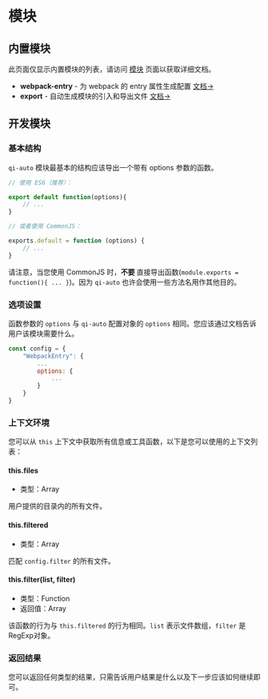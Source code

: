 # 模块

## 内置模块

此页面仅显示内置模块的列表，请访问 [模块](../modules) 页面以获取详细文档。

* **webpack-entry** - 为 webpack 的 entry 属性生成配置 [文档→](../modules/webpack-entry.md)
* **export** - 自动生成模块的引入和导出文件 [文档→](../modules/export.md)

## 开发模块

### 基本结构

`qi-auto` 模块最基本的结构应该导出一个带有 options 参数的函数。

```javascript
// 使用 ES6（推荐）：

export default function(options){
    // ...
}

// 或者使用 CommonJS：

exports.default = function (options) {
    // ...
}
```

请注意，当您使用 CommonJS 时，**不要** 直接导出函数(`module.exports = function(){ ... }`)。因为 `qi-auto` 也许会使用一些方法名用作其他目的。

### 选项设置

函数参数的 `options` 与 `qi-auto` 配置对象的 `options` 相同。您应该通过文档告诉用户该模块需要什么。

```javascript
const config = {
    "WebpackEntry": {
        ...
        options: {
            ...
        }
    }
}
```

### 上下文环境

您可以从 `this` 上下文中获取所有信息或工具函数，以下是您可以使用的上下文列表：

#### this.files

* 类型：Array

用户提供的目录内的所有文件。

#### this.filtered

* 类型：Array

匹配 `config.filter` 的所有文件。

#### this.filter(list, filter)

* 类型：Function
* 返回值：Array

该函数的行为与 `this.filtered` 的行为相同。`list` 表示文件数组，`filter` 是RegExp对象。

### 返回结果

您可以返回任何类型的结果，只需告诉用户结果是什么以及下一步应该如何继续即可。
